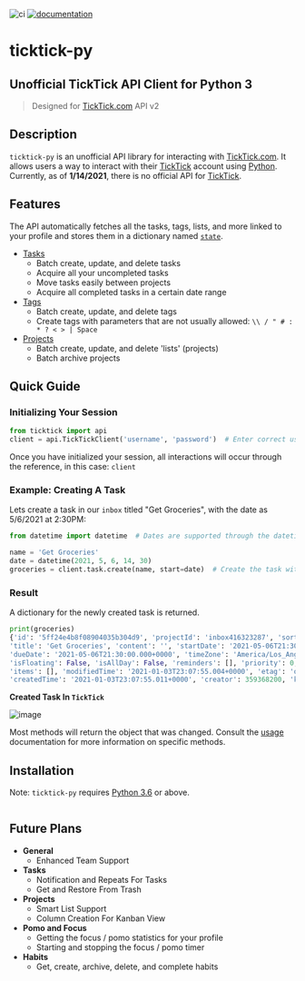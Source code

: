 ![ci](https://github.com/lazeroffmichael/ticktick-py/workflows/ci/badge.svg)
[![documentation](https://img.shields.io/badge/docs-mkdocs%20material-blue.svg?style=flat)](https://lazeroffmichael.github.io/TickTick-py/)

# ticktick-py
## Unofficial TickTick API Client for Python 3
> Designed for [TickTick.com](<https://www.ticktick.com/>) API v2

## Description
`ticktick-py` is an unofficial API library for interacting with [TickTick.com](<https://www.ticktick.com/>). It allows
users a way to interact with their [TickTick](<https://www.ticktick.com/>) account using [Python](https://www.python.org/). Currently,
as of **1/14/2021**, there is no official API for [TickTick](<https://www.ticktick.com/>).

## Features

The API automatically fetches all the tasks, tags, lists, and more linked to your profile and stores them in a dictionary named [`state`](usage/api/#state).

 - [Tasks](usage/tasks.md)
    - Batch create, update, and delete tasks
    - Acquire all your uncompleted tasks
    - Move tasks easily between projects
    - Acquire all completed tasks in a certain date range
 - [Tags](usage/tags.md)
    - Batch create, update, and delete tags
    - Create tags with parameters that are not usually allowed: `\\ / " # : * ? < > | Space`
 - [Projects](usage/projects.md)
    - Batch create, update, and delete 'lists' (projects)
    - Batch archive projects

## Quick Guide 

### Initializing Your Session

``` python
from ticktick import api
client = api.TickTickClient('username', 'password')  # Enter correct username and password
```

Once you have initialized your session, all interactions will occur through the reference, in this case: ```client```

### Example: Creating A Task

Lets create a task in our ```inbox``` titled "Get Groceries", with the date as 5/6/2021 at 2:30PM:

``` python
from datetime import datetime  # Dates are supported through the datetime module

name = 'Get Groceries'
date = datetime(2021, 5, 6, 14, 30)
groceries = client.task.create(name, start=date)  # Create the task with the parameters.
```

### Result

A dictionary for the newly created task is returned.

```python
print(groceries)
{'id': '5ff24e4b8f08904035b304d9', 'projectId': 'inbox416323287', 'sortOrder': -1099511627776, 
'title': 'Get Groceries', 'content': '', 'startDate': '2021-05-06T21:30:00.000+0000', 
'dueDate': '2021-05-06T21:30:00.000+0000', 'timeZone': 'America/Los_Angeles', 
'isFloating': False, 'isAllDay': False, 'reminders': [], 'priority': 0, 'status': 0, 
'items': [], 'modifiedTime': '2021-01-03T23:07:55.004+0000', 'etag': 'ol2zesef', 'deleted': 0, 
'createdTime': '2021-01-03T23:07:55.011+0000', 'creator': 359368200, 'kind': 'TEXT'}
```

**Created Task In `TickTick`**

![image](https://user-images.githubusercontent.com/56806733/104566369-5f13f980-5602-11eb-904e-c6ac3e4984fb.png)

Most methods will return the object that was changed. Consult the [usage](usage/api.md) documentation for more information on specific methods.

## Installation

Note: `ticktick-py` requires [Python 3.6](https://www.python.org/downloads/) or above.

```md

```

## Future Plans

- **General**
    - Enhanced Team Support
- **Tasks**
    - Notification and Repeats For Tasks
    - Get and Restore From Trash  
- **Projects**
    - Smart List Support
    - Column Creation For Kanban View
- **Pomo and Focus**  
    - Getting the focus / pomo statistics for your profile  
    - Starting and stopping the focus / pomo timer    
- **Habits**  
    - Get, create, archive, delete, and complete habits
